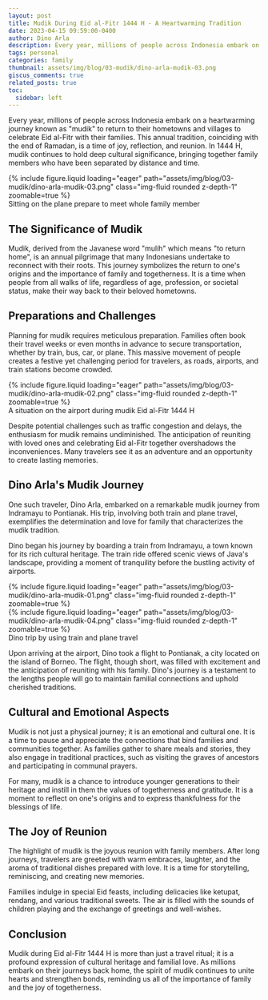 ```yaml
---
layout: post
title: Mudik During Eid al-Fitr 1444 H - A Heartwarming Tradition
date: 2023-04-15 09:59:00-0400
author: Dino Arla
description: Every year, millions of people across Indonesia embark on a heartwarming journey known as mudik to return to their hometowns and villages to celebrate Eid al-Fitr with their families. This annual tradition, coinciding with the end of Ramadan, is a time of joy, reflection, and reunion. In 1444 H, mudik continues to hold deep cultural significance, bringing together family members who have been separated by distance and time.
tags: personal
categories: family
thumbnail: assets/img/blog/03-mudik/dino-arla-mudik-03.png
giscus_comments: true
related_posts: true
toc:
  sidebar: left
---
```


Every year, millions of people across Indonesia embark on a heartwarming journey known as "mudik" to return to their hometowns and villages to celebrate Eid al-Fitr with their families. This annual tradition, coinciding with the end of Ramadan, is a time of joy, reflection, and reunion. In 1444 H, mudik continues to hold deep cultural significance, bringing together family members who have been separated by distance and time.

<div class="row mt-3">
    <div class="col-sm mt-3 mt-md-0">
        {% include figure.liquid loading="eager" path="assets/img/blog/03-mudik/dino-arla-mudik-03.png" class="img-fluid rounded z-depth-1" zoomable=true %}
    </div>
</div>
<div class="caption">
   Sitting on the plane prepare to meet whole family member
</div>

## The Significance of Mudik

Mudik, derived from the Javanese word "mulih" which means "to return home", is an annual pilgrimage that many Indonesians undertake to reconnect with their roots. This journey symbolizes the return to one's origins and the importance of family and togetherness. It is a time when people from all walks of life, regardless of age, profession, or societal status, make their way back to their beloved hometowns.

## Preparations and Challenges

Planning for mudik requires meticulous preparation. Families often book their travel weeks or even months in advance to secure transportation, whether by train, bus, car, or plane. This massive movement of people creates a festive yet challenging period for travelers, as roads, airports, and train stations become crowded.

<div class="row mt-3">
    <div class="col-sm mt-3 mt-md-0">
        {% include figure.liquid loading="eager" path="assets/img/blog/03-mudik/dino-arla-mudik-02.png" class="img-fluid rounded z-depth-1" zoomable=true %}
    </div>
</div>
<div class="caption">
    A situation on the airport during mudik Eid al-Fitr 1444 H
</div>

Despite potential challenges such as traffic congestion and delays, the enthusiasm for mudik remains undiminished. The anticipation of reuniting with loved ones and celebrating Eid al-Fitr together overshadows the inconveniences. Many travelers see it as an adventure and an opportunity to create lasting memories.

## Dino Arla's Mudik Journey

One such traveler, Dino Arla, embarked on a remarkable mudik journey from Indramayu to Pontianak. His trip, involving both train and plane travel, exemplifies the determination and love for family that characterizes the mudik tradition.

Dino began his journey by boarding a train from Indramayu, a town known for its rich cultural heritage. The train ride offered scenic views of Java's landscape, providing a moment of tranquility before the bustling activity of airports.

<div class="row mt-3">
    <div class="col-sm mt-3 mt-md-0">
        {% include figure.liquid loading="eager" path="assets/img/blog/03-mudik/dino-arla-mudik-01.png" class="img-fluid rounded z-depth-1" zoomable=true %}
    </div>
    <div class="col-sm mt-3 mt-md-0">
        {% include figure.liquid loading="eager" path="assets/img/blog/03-mudik/dino-arla-mudik-04.png" class="img-fluid rounded z-depth-1" zoomable=true %}
    </div>
</div>
<div class="caption">
    Dino trip by using train and plane travel
</div>

Upon arriving at the airport, Dino took a flight to Pontianak, a city located on the island of Borneo. The flight, though short, was filled with excitement and the anticipation of reuniting with his family. Dino's journey is a testament to the lengths people will go to maintain familial connections and uphold cherished traditions.

## Cultural and Emotional Aspects

Mudik is not just a physical journey; it is an emotional and cultural one. It is a time to pause and appreciate the connections that bind families and communities together. As families gather to share meals and stories, they also engage in traditional practices, such as visiting the graves of ancestors and participating in communal prayers.

For many, mudik is a chance to introduce younger generations to their heritage and instill in them the values of togetherness and gratitude. It is a moment to reflect on one's origins and to express thankfulness for the blessings of life.

## The Joy of Reunion

The highlight of mudik is the joyous reunion with family members. After long journeys, travelers are greeted with warm embraces, laughter, and the aroma of traditional dishes prepared with love. It is a time for storytelling, reminiscing, and creating new memories.

Families indulge in special Eid feasts, including delicacies like ketupat, rendang, and various traditional sweets. The air is filled with the sounds of children playing and the exchange of greetings and well-wishes.

## Conclusion

Mudik during Eid al-Fitr 1444 H is more than just a travel ritual; it is a profound expression of cultural heritage and familial love. As millions embark on their journeys back home, the spirit of mudik continues to unite hearts and strengthen bonds, reminding us all of the importance of family and the joy of togetherness.